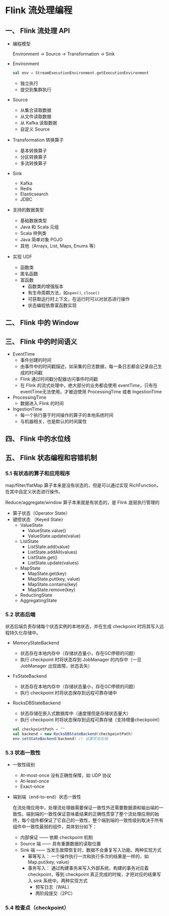 # Flink 流处理编程

## 一、 Flink 流处理 API

* 编程模型

  Environment -> Source -> Transformation -> Sink

* Environment

  ```scala
  val env = StreamExecutionEnvironment.getExecutionEnvironment
  ```

  * 独立执行
  * 提交到集群执行

* Source

  * 从集合读取数据
  * 从文件读取数据
  * 从 Kafka 读取数据
  * 自定义 Source

* Transformation 转换算子

  * 基本转换算子
  * 分区转换算子
  * 多流转换算子

* Sink

  * Kafka
  * Redis
  * Elasticsearch
  * JDBC

* 支持的数据类型

  * 基础数据类型
  * Java 和 Scala 元组
  * Scala 样例类
  * Java 简单对象 POJO
  * 其他（Arrays, List, Maps, Enums 等）

* 实现 UDF 

  * 函数类
  * 匿名函数
  * 富函数
    * 函数类的增强版本
    * 有生命周期方法，如`open()`, `close()`
    * 可获取运行时上下文，在运行时可以对状态进行操作
    * 状态编程依靠富函数实现

## 二、 Flink 中的 Window

## 三、 Flink 中的时间语义

* EventTime
  * 事件创建的时间
  * 由事件中的时间戳描述，如采集的日志数据，每一条日志都会记录自己生成的时间戳
  * Flink 通过时间戳分配器访问事件时间戳
  * 在 Flink 的流式处理中，绝大部分的业务都会使用 eventTime，只有在 eventTime无法使用，才被迫使用 ProcessingTime 或者     IngestionTime
* ProcessingTime
  * 数据进入 Flink 的时间
* IngestionTime
  * 每一个执行基于时间操作的算子的本地系统时间
  * 与机器相关，也是默认的时间属性

## 四、 Flink 中的水位线

## 五、 Flink 状态编程和容错机制

### 5.1 有状态的算子和应用程序

map/fliter/flatMap 算子本来是没有状态的，但是可以通过实现 RichFunction，在其中自定义状态进行操作。

Reduce/aggregate/window 算子本来就是有状态的，是 Flink 底层执行管理的

* 算子状态（Operator State）
* 键控状态 （Keyed State）
  * ValueState
    * ValueState.value()
    * ValueState.update(value)
  * ListState
    * ListState.add(value)
    * ListState.addAll(values)
    * ListState.get()
    * ListState.update(values)
  * MapState
    * MapState.get(key)
    * MapState.put(key, value)
    * MapState.contains(key)
    * MapState.remove(key)
  * ReductingState
  * AggregatingState

### 5.2 状态后端

状态后端负责存储每个状态实例的本地状态，并在生成 checkpoint 时将其写入远程持久化存储中。

* MemoryStateBackend

  * 状态存在本地内存中（存储状态量小，存在GC停顿的问题）
  * 执行 checkpoint 时将状态存到 JobManager 的内存中（一旦 JobManager 出现故障，状态丢失）

* FsStateBackend

  * 状态存在本地内存中（存储状态量小，存在GC停顿的问题）
  * 执行 checkpoint 时将状态保存到远程可靠存储中

* RocksDBStateBackend

  * 状态存储在嵌入式数据库中（速度慢但是存储状态量大）
  * 执行 checkpoint 时将状态保存到远程可靠存储（支持增量checkpoint）

  ```scala
  val checkpointPath = ""
  val backend = new RocksDBStateBackend(checkpointPath)
  env.setStateBackend(backend) // 设置状态后端
  ```

### 5.3 状态一致性

* 一致性级别

  * At-most-once 没有正确性保障，如 UDP 协议
  * At-least-once
  * Exact-once

* 端到端（end-to-end）状态一致性

  在流处理应用中，处理流处理器需要保证一致性外还需要数据源和输出端的一致性。端到端的一致性保证意味着结果的正确性贯穿了整个流处理应用的始终，每个组件都保证了它自己的一致性，整个端到端的一致性级别取决于所有组件中一致性最弱的组件，具体划分如下：

  * 内部保证 —— 依赖 checkpoint 机制
  * Source 端 —— 具有重置数据的读取位置
  * Sink 端 —— 当发生故障恢复时，数据不会重复写入功能。两种实现方式
    * 幂等写入： 一个操作执行一次和执行多次的结果是一样的，如 Map.put(key, value)
    * 事务写入： 通过构建事务来写入外部系统，构建的事务对应着 checkpoint，等到 checkpoint 真正完成的时候，才把对应的结果写入 sink 系统中。两种实现方式
      * 预写日志（WAL）
      * 两阶段提交（2PC）

### 5.4 检查点（checkpoint）







